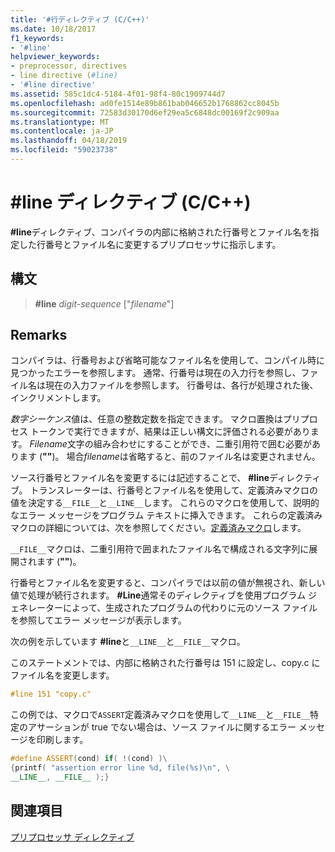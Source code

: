 ```yaml
---
title: '#行ディレクティブ (C/C++)'
ms.date: 10/18/2017
f1_keywords:
- '#line'
helpviewer_keywords:
- preprocessor, directives
- line directive (#line)
- '#line directive'
ms.assetid: 585c1dc4-5184-4f01-98f4-80c1909744d7
ms.openlocfilehash: ad0fe1514e89b861bab046652b1768862cc8045b
ms.sourcegitcommit: 72583d30170d6ef29ea5c6848dc00169f2c909aa
ms.translationtype: MT
ms.contentlocale: ja-JP
ms.lasthandoff: 04/18/2019
ms.locfileid: "59023738"
---
```

# <a name="line-directive-cc"></a>#line ディレクティブ (C/C++)

**#line**ディレクティブ、コンパイラの内部に格納された行番号とファイル名を指定した行番号とファイル名に変更するプリプロセッサに指示します。

## <a name="syntax"></a>構文

> **#line** *digit-sequence* ["*filename*"]

## <a name="remarks"></a>Remarks

コンパイラは、行番号および省略可能なファイル名を使用して、コンパイル時に見つかったエラーを参照します。 通常、行番号は現在の入力行を参照し、ファイル名は現在の入力ファイルを参照します。 行番号は、各行が処理された後、インクリメントします。

*数字シーケンス*値は、任意の整数定数を指定できます。 マクロ置換はプリプロセス トークンで実行できますが、結果は正しい構文に評価される必要があります。 *Filename*文字の組み合わせにすることができ、二重引用符で囲む必要があります (**""**)。 場合*filename*は省略すると、前のファイル名は変更されません。

ソース行番号とファイル名を変更するには記述することで、 **#line**ディレクティブ。 トランスレーターは、行番号とファイル名を使用して、定義済みマクロの値を決定する`__FILE__`と`__LINE__`します。 これらのマクロを使用して、説明的なエラー メッセージをプログラム テキストに挿入できます。 これらの定義済みマクロの詳細については、次を参照してください。[定義済みマクロ](../preprocessor/predefined-macros.md)します。

`__FILE__`マクロは、二重引用符で囲まれたファイル名で構成される文字列に展開されます (**""**)。

行番号とファイル名を変更すると、コンパイラでは以前の値が無視され、新しい値で処理が続行されます。 **#Line**通常そのディレクティブを使用プログラム ジェネレーターによって、生成されたプログラムの代わりに元のソース ファイルを参照してエラー メッセージが表示します。

次の例を示しています **#line**と`__LINE__`と`__FILE__`マクロ。

このステートメントでは、内部に格納された行番号は 151 に設定し、copy.c にファイル名を変更します。

```cpp
#line 151 "copy.c"
```

この例では、マクロで`ASSERT`定義済みマクロを使用して`__LINE__`と`__FILE__`特定のアサーションが true でない場合は、ソース ファイルに関するエラー メッセージを印刷します。

```cpp
#define ASSERT(cond) if( !(cond) )\
{printf( "assertion error line %d, file(%s)\n", \
__LINE__, __FILE__ );}
```

## <a name="see-also"></a>関連項目

[プリプロセッサ ディレクティブ](../preprocessor/preprocessor-directives.md)